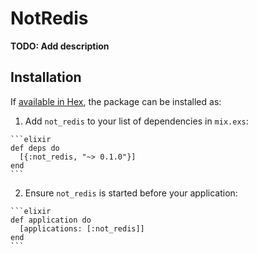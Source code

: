 # NotRedis

**TODO: Add description**

## Installation

If [available in Hex](https://hex.pm/docs/publish), the package can be installed as:

  1. Add `not_redis` to your list of dependencies in `mix.exs`:

    ```elixir
    def deps do
      [{:not_redis, "~> 0.1.0"}]
    end
    ```

  2. Ensure `not_redis` is started before your application:

    ```elixir
    def application do
      [applications: [:not_redis]]
    end
    ```

